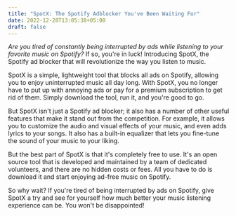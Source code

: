 ```yaml
---
title: "SpotX: The Spotify Adblocker You've Been Waiting For"
date: 2022-12-28T13:05:38+05:00
draft: false
---
```


*Are you tired of constantly being interrupted by ads while listening to your favorite music on Spotify?* If so, you're in luck! Introducing SpotX, the Spotify ad blocker that will revolutionize the way you listen to music.

SpotX is a simple, lightweight tool that blocks all ads on Spotify, allowing you to enjoy uninterrupted music all day long. With SpotX, you no longer have to put up with annoying ads or pay for a premium subscription to get rid of them. Simply download the tool, run it, and you're good to go.

But SpotX isn't just a Spotify ad blocker; it also has a number of other useful features that make it stand out from the competition. For example, it allows you to customize the audio and visual effects of your music, and even adds lyrics to your songs. It also has a built-in equalizer that lets you fine-tune the sound of your music to your liking.

But the best part of SpotX is that it's completely free to use. It's an open source tool that is developed and maintained by a team of dedicated volunteers, and there are no hidden costs or fees. All you have to do is download it and start enjoying ad-free music on Spotify.

So why wait? If you're tired of being interrupted by ads on Spotify, give SpotX a try and see for yourself how much better your music listening experience can be. You won't be disappointed!
